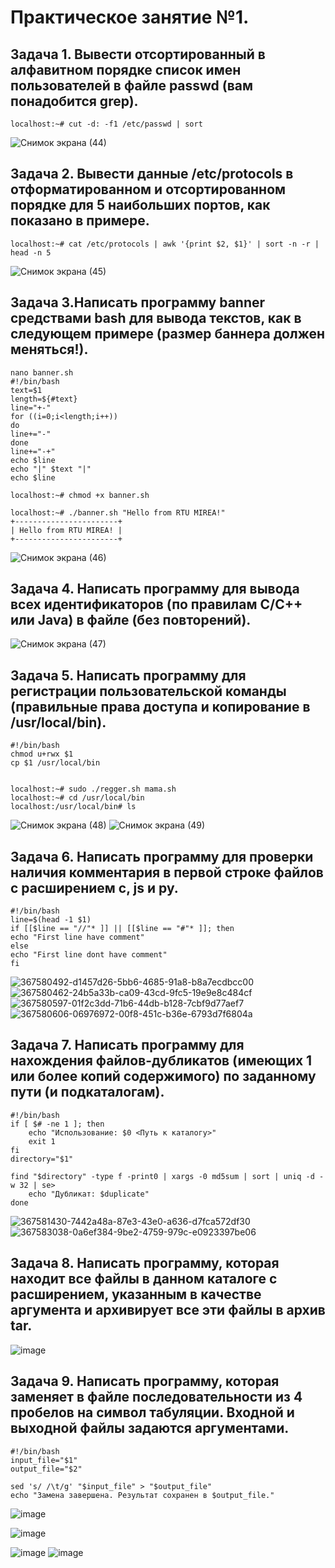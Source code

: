 # Практическое занятие №1.
## Задача 1. Вывести отсортированный в алфавитном порядке список имен пользователей в файле passwd (вам понадобится grep).
```
localhost:~# cut -d: -f1 /etc/passwd | sort

```
![Снимок экрана (44)](https://github.com/user-attachments/assets/2b17e8ea-39f9-4412-b5b2-4b7dd46798ec)

## Задача 2. Вывести данные /etc/protocols в отформатированном и отсортированном порядке для 5 наибольших портов, как показано в примере.

```
localhost:~# cat /etc/protocols | awk '{print $2, $1}' | sort -n -r | head -n 5
```
![Снимок экрана (45)](https://github.com/user-attachments/assets/b874378e-6ffe-4c32-a4fc-64834d38f00f)

## Задача 3.Написать программу banner средствами bash для вывода текстов, как в следующем примере (размер баннера должен меняться!).

```
nano banner.sh                                          
#!/bin/bash
text=$1
length=${#text}
line="+-"
for ((i=0;i<length;i++))
do
line+="-"
done
line+="-+"
echo $line
echo "|" $text "|"
echo $line

localhost:~# chmod +x banner.sh

localhost:~# ./banner.sh "Hello from RTU MIREA!"
+-----------------------+
| Hello from RTU MIREA! |
+-----------------------+
```
![Снимок экрана (46)](https://github.com/user-attachments/assets/b8d6d3a1-55d4-4010-bdc6-4a4eb33bf8a1)

## Задача 4. Написать программу для вывода всех идентификаторов (по правилам C/C++ или Java) в файле (без повторений).
![Снимок экрана (47)](https://github.com/user-attachments/assets/00ff8300-61c6-4721-92a1-dbf47a5a09e2)

## Задача 5. Написать программу для регистрации пользовательской команды (правильные права доступа и копирование в /usr/local/bin).

```
#!/bin/bash
chmod u+rwx $1
cp $1 /usr/local/bin


localhost:~# sudo ./regger.sh mama.sh
localhost:~# cd /usr/local/bin
localhost:/usr/local/bin# ls
```
![Снимок экрана (48)](https://github.com/user-attachments/assets/cea5a708-655f-44a0-95c7-fa901dc33e69)
![Снимок экрана (49)](https://github.com/user-attachments/assets/890d2601-6864-4e7b-b389-2149eafded6b)

## Задача 6. Написать программу для проверки наличия комментария в первой строке файлов с расширением c, js и py.
```
#!/bin/bash
line=$(head -1 $1)
if [[$line == "//"* ]] || [[$line == "#"* ]]; then
echo "First line have comment"
else
echo "First line dont have comment"
fi
```
![367580492-d1457d26-5bb6-4685-91a8-b8a7ecdbcc00](https://github.com/user-attachments/assets/c7bd0b1e-b45f-41f7-8b61-b8dc035e260b)
![367580462-24b5a33b-ca09-43cd-9fc5-19e9e8c484cf](https://github.com/user-attachments/assets/44105f5c-8ec6-444f-b6a1-298d132277e6)
![367580597-01f2c3dd-71b6-44db-b128-7cbf9d77aef7](https://github.com/user-attachments/assets/1746c3cb-210e-4450-8bab-06d05612aa6f)
![367580606-06976972-00f8-451c-b36e-6793d7f6804a](https://github.com/user-attachments/assets/ca80647d-f769-49d3-ae10-3e3c2c9e1fc0)


## Задача 7. Написать программу для нахождения файлов-дубликатов (имеющих 1 или более копий содержимого) по заданному пути (и подкаталогам).
```
#!/bin/bash
if [ $# -ne 1 ]; then
    echo "Использование: $0 <Путь к каталогу>"
    exit 1
fi
directory="$1"
 
find "$directory" -type f -print0 | xargs -0 md5sum | sort | uniq -d -w 32 | se>
    echo "Дубликат: $duplicate"
done
```


![367581430-7442a48a-87e3-43e0-a636-d7fca572df30](https://github.com/user-attachments/assets/aef3ed18-378d-42fb-a1df-950c290676c8)
![367583038-0a6ef384-9be2-4759-979c-e0923397be06](https://github.com/user-attachments/assets/47cba418-831f-4bb4-a3a3-efd8f51aeeb2)

## Задача 8. Написать программу, которая находит все файлы в данном каталоге с расширением, указанным в качестве аргумента и архивирует все эти файлы в архив tar.
![image](https://github.com/user-attachments/assets/d07cc140-5057-4d39-9d7a-5309ef2ba1a4)

## Задача 9. Написать программу, которая заменяет в файле последовательности из 4 пробелов на символ табуляции. Входной и выходной файлы задаются аргументами.
```
#!/bin/bash
input_file="$1"
output_file="$2"
 
sed 's/ /\t/g' "$input_file" > "$output_file"
echo "Замена завершена. Результат сохранен в $output_file."
```

![image](https://github.com/user-attachments/assets/75fa7a43-d093-4cd3-bbed-a3b89a5d7a8f)

![image](https://github.com/user-attachments/assets/8ed98f24-e602-42ce-83fd-0bcc30d851e9)

![image](https://github.com/user-attachments/assets/4db8f23e-f0ad-4bcd-95f3-65f91fc6cec1)
![image](https://github.com/user-attachments/assets/bf374406-0ad6-4483-a79f-b545f97963a2)
